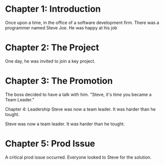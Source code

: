 # Chapter 1: Introduction

Once upon a time, in the office of a software development firm.
There was a programmer named Steve Joe.
He was happy at his job

# Chapter 2: The Project

One day, he was invited to join a key project.

# Chapter 3: The Promotion

The boss decided to have a talk with him. "Steve, it's time you became a Team Leader."

Chapter 4: Leadership 
Steve was now a team leader. It was harder than he tought.

Steve was now a team leader. It was harder than he tought.

# Chapter 5: Prod Issue

A critical prod issue occurred. Everyone looked to Steve for the solution.
